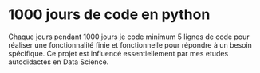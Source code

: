 # 1000 jours de code en python

Chaque jours pendant 1000 jours je code minimum 5 lignes de code pour réaliser une fonctionnalité finie et fonctionnelle pour répondre à un besoin spécifique.
Ce projet est influencé essentiellement par mes etudes autodidactes en Data Science.